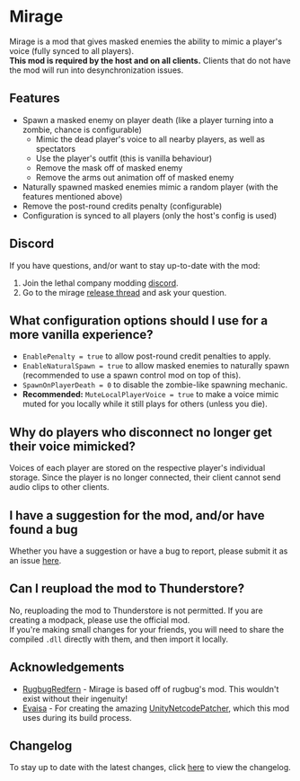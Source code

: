 # Mirage

Mirage is a mod that gives masked enemies the ability to mimic a player's voice (fully synced to all players).  
**This mod is required by the host and on all clients.** Clients that do not have the mod will run into desynchronization issues.

## Features

- Spawn a masked enemy on player death (like a player turning into a zombie, chance is configurable)
   - Mimic the dead player's voice to all nearby players, as well as spectators
   - Use the player's outfit (this is vanilla behaviour)
   - Remove the mask off of masked enemy
   - Remove the arms out animation off of masked enemy
- Naturally spawned masked enemies mimic a random player (with the features mentioned above)
- Remove the post-round credits penalty (configurable)
- Configuration is synced to all players (only the host's config is used)

## Discord

If you have questions, and/or want to stay up-to-date with the mod:

1. Join the lethal company modding [discord](https://discord.gg/lcmod).
2. Go to the mirage [release thread](https://discord.com/channels/1168655651455639582/1200695291972685926) and ask your question.

## What configuration options should I use for a more vanilla experience?

- ``EnablePenalty = true`` to allow post-round credit penalties to apply.
- ``EnableNaturalSpawn = true`` to allow masked enemies to naturally spawn (recommended to use a spawn control mod on top of this).
- ``SpawnOnPlayerDeath = 0`` to disable the zombie-like spawning mechanic.
- **Recommended:** ``MuteLocalPlayerVoice = true`` to make a voice mimic muted for you locally while it still plays for others (unless you die).

## Why do players who disconnect no longer get their voice mimicked?

Voices of each player are stored on the respective player's individual storage. Since
the player is no longer connected, their client cannot send audio clips to other clients.

##  I have a suggestion for the mod, and/or have found a bug

Whether you have a suggestion or have a bug to report, please submit it as an issue [here](https://github.com/qwbarch/lc-mirage/issues/new).

## Can I reupload the mod to Thunderstore?

No, reuploading the mod to Thunderstore is not permitted. If you are creating a modpack, please use the official mod.  
If you're making small changes for your friends, you will need to share the compiled ``.dll`` directly with them, and then import it locally.

## Acknowledgements

- [RugbugRedfern](https://rugbug.net) - Mirage is based off of rugbug's mod. This wouldn't exist without their ingenuity!
- [Evaisa](https://github.com/EvaisaDev) - For creating the amazing [UnityNetcodePatcher](https://github.com/EvaisaDev/UnityNetcodePatcher), which this mod uses during its build process.

## Changelog

To stay up to date with the latest changes, click [here](https://thunderstore.io/c/lethal-company/p/qwbarch/Mirage/changelog) to view the changelog.
